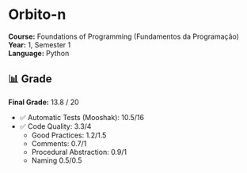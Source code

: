 # Orbito-n

**Course:** Foundations of Programming (Fundamentos da Programaçâo)
**Year:** 1, Semester 1  
**Language:** Python

## 📊 Grade

**Final Grade:** 13.8 / 20

- ✅ Automatic Tests (Mooshak): 10.5/16
- ✅ Code Quality: 3.3/4  
  - Good Practices: 1.2/1.5  
  - Comments: 0.7/1  
  - Procedural Abstraction: 0.9/1
  - Naming 0.5/0.5
